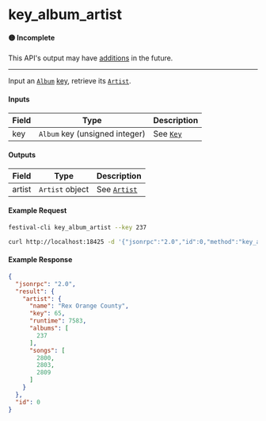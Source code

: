 # key_album_artist

#### 🟡 Incomplete
This API's output may have [additions](../../api-stability/marker.md) in the future.

---

Input an [`Album`](../../common-objects/album.md) [key](../../common-objects/key.md), retrieve its [`Artist`](../../common-objects/artist.md).

#### Inputs

| Field | Type                                          | Description |
|-------|-----------------------------------------------|-------------|
| key   | `Album` key (unsigned integer)                | See [`Key`](../../common-objects/key.md)

#### Outputs

| Field  | Type            | Description |
|--------|-----------------|-------------|
| artist | `Artist` object | See [`Artist`](../../common-objects/artist.md)

#### Example Request
```bash
festival-cli key_album_artist --key 237
```
```bash
curl http://localhost:18425 -d '{"jsonrpc":"2.0","id":0,"method":"key_album_artist","params":{"key":237}}'
```

#### Example Response
```json
{
  "jsonrpc": "2.0",
  "result": {
    "artist": {
      "name": "Rex Orange County",
      "key": 65,
      "runtime": 7583,
      "albums": [
        237
      ],
      "songs": [
        2800,
        2803,
        2809
      ]
    }
  },
  "id": 0
}
```
